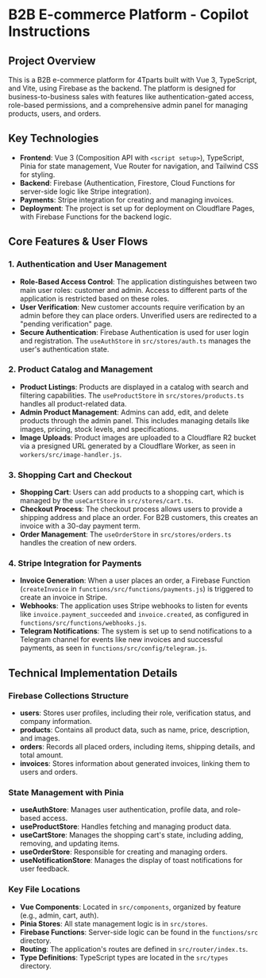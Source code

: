 # B2B E-commerce Platform - Copilot Instructions

## Project Overview

This is a B2B e-commerce platform for 4Tparts built with Vue 3, TypeScript, and Vite, using Firebase as the backend. The platform is designed for business-to-business sales with features like authentication-gated access, role-based permissions, and a comprehensive admin panel for managing products, users, and orders.

## Key Technologies

- **Frontend**: Vue 3 (Composition API with `<script setup>`), TypeScript, Pinia for state management, Vue Router for navigation, and Tailwind CSS for styling.
- **Backend**: Firebase (Authentication, Firestore, Cloud Functions for server-side logic like Stripe integration).
- **Payments**: Stripe integration for creating and managing invoices.
- **Deployment**: The project is set up for deployment on Cloudflare Pages, with Firebase Functions for the backend logic.

## Core Features & User Flows

### 1. Authentication and User Management

- **Role-Based Access Control**: The application distinguishes between two main user roles: customer and admin. Access to different parts of the application is restricted based on these roles.
- **User Verification**: New customer accounts require verification by an admin before they can place orders. Unverified users are redirected to a "pending verification" page.
- **Secure Authentication**: Firebase Authentication is used for user login and registration. The `useAuthStore` in `src/stores/auth.ts` manages the user's authentication state.

### 2. Product Catalog and Management

- **Product Listings**: Products are displayed in a catalog with search and filtering capabilities. The `useProductStore` in `src/stores/products.ts` handles all product-related data.
- **Admin Product Management**: Admins can add, edit, and delete products through the admin panel. This includes managing details like images, pricing, stock levels, and specifications.
- **Image Uploads**: Product images are uploaded to a Cloudflare R2 bucket via a presigned URL generated by a Cloudflare Worker, as seen in `workers/src/image-handler.js`.

### 3. Shopping Cart and Checkout

- **Shopping Cart**: Users can add products to a shopping cart, which is managed by the `useCartStore` in `src/stores/cart.ts`.
- **Checkout Process**: The checkout process allows users to provide a shipping address and place an order. For B2B customers, this creates an invoice with a 30-day payment term.
- **Order Management**: The `useOrderStore` in `src/stores/orders.ts` handles the creation of new orders.

### 4. Stripe Integration for Payments

- **Invoice Generation**: When a user places an order, a Firebase Function (`createInvoice` in `functions/src/functions/payments.js`) is triggered to create an invoice in Stripe.
- **Webhooks**: The application uses Stripe webhooks to listen for events like `invoice.payment_succeeded` and `invoice.created`, as configured in `functions/src/functions/webhooks.js`.
- **Telegram Notifications**: The system is set up to send notifications to a Telegram channel for events like new invoices and successful payments, as seen in `functions/src/config/telegram.js`.

## Technical Implementation Details

### Firebase Collections Structure

- **users**: Stores user profiles, including their role, verification status, and company information.
- **products**: Contains all product data, such as name, price, description, and images.
- **orders**: Records all placed orders, including items, shipping details, and total amount.
- **invoices**: Stores information about generated invoices, linking them to users and orders.

### State Management with Pinia

- **useAuthStore**: Manages user authentication, profile data, and role-based access.
- **useProductStore**: Handles fetching and managing product data.
- **useCartStore**: Manages the shopping cart's state, including adding, removing, and updating items.
- **useOrderStore**: Responsible for creating and managing orders.
- **useNotificationStore**: Manages the display of toast notifications for user feedback.

### Key File Locations

- **Vue Components**: Located in `src/components`, organized by feature (e.g., admin, cart, auth).
- **Pinia Stores**: All state management logic is in `src/stores`.
- **Firebase Functions**: Server-side logic can be found in the `functions/src` directory.
- **Routing**: The application's routes are defined in `src/router/index.ts`.
- **Type Definitions**: TypeScript types are located in the `src/types` directory.
